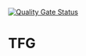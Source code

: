 
[![Quality Gate Status](https://sonarcloud.io/api/project_badges/measure?project=danielhingar_TFG&metric=alert_status)](https://sonarcloud.io/dashboard?id=danielhingar_TFG) 
# TFG
